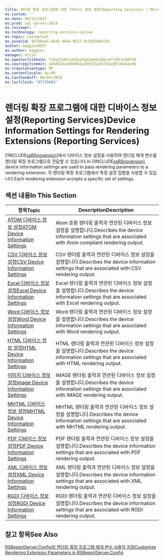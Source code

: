 ```yaml
---
title: 렌더링 확장 프로그램에 대한 디바이스 정보 설정(Reporting Services) | Microsoft Docs
ms.custom: ''
ms.date: 06/13/2017
ms.prod: sql-server-2014
ms.reviewer: ''
ms.technology: reporting-services-native
ms.topic: conceptual
ms.assetid: 947b0ee1-bb35-4b4e-9527-dc501566e7d1
author: maggiesMSFT
ms.author: maggies
manager: kfile
ms.openlocfilehash: f15e27e01cd43bafda3aede3deca7729f2c89756
ms.sourcegitcommit: ad4d92dce894592a259721a1571b1d8736abacdb
ms.translationtype: MT
ms.contentlocale: ko-KR
ms.lasthandoff: 08/04/2020
ms.locfileid: "87735083"
---
```

# <a name="device-information-settings-for-rendering-extensions-reporting-services"></a><span data-ttu-id="57fdf-102">렌더링 확장 프로그램에 대한 디바이스 정보 설정(Reporting Services)</span><span class="sxs-lookup"><span data-stu-id="57fdf-102">Device Information Settings for Rendering Extensions (Reporting Services)</span></span>
  <span data-ttu-id="57fdf-103">[!INCLUDE[ssRSnoversion](../includes/ssrsnoversion-md.md)]에서 디바이스 정보 설정을 사용하여 렌더링 매개 변수를 렌더링 확장 프로그램으로 전달할 수 있습니다.</span><span class="sxs-lookup"><span data-stu-id="57fdf-103">In [!INCLUDE[ssRSnoversion](../includes/ssrsnoversion-md.md)], device information settings are used to pass rendering parameters to a rendering extension.</span></span> <span data-ttu-id="57fdf-104">각 렌더링 확장 프로그램에서 특정 설정 집합을 사용할 수 있습니다.</span><span class="sxs-lookup"><span data-stu-id="57fdf-104">Each rendering extension accepts a specific set of settings.</span></span>  
  
## <a name="in-this-section"></a><span data-ttu-id="57fdf-105">섹션 내용</span><span class="sxs-lookup"><span data-stu-id="57fdf-105">In This Section</span></span>  
  
|<span data-ttu-id="57fdf-106">항목</span><span class="sxs-lookup"><span data-stu-id="57fdf-106">Topic</span></span>|<span data-ttu-id="57fdf-107">Description</span><span class="sxs-lookup"><span data-stu-id="57fdf-107">Description</span></span>|  
|-----------|-----------------|  
|[<span data-ttu-id="57fdf-108">ATOM 디바이스 정보 설정</span><span class="sxs-lookup"><span data-stu-id="57fdf-108">ATOM Device Information Settings</span></span>](../../2014/reporting-services/atom-device-information-settings.md)|<span data-ttu-id="57fdf-109">Atom 호환 렌더링 출력과 연관된 디바이스 정보 설정을 설명합니다.</span><span class="sxs-lookup"><span data-stu-id="57fdf-109">Describes the device information settings that are associated with Atom compliant rendering output.</span></span>|  
|[<span data-ttu-id="57fdf-110">CSV 디바이스 정보 설정</span><span class="sxs-lookup"><span data-stu-id="57fdf-110">CSV Device Information Settings</span></span>](csv-device-information-settings.md)|<span data-ttu-id="57fdf-111">CSV 렌더링 출력과 연관된 디바이스 정보 설정을 설명합니다.</span><span class="sxs-lookup"><span data-stu-id="57fdf-111">Describes the device information settings that are associated with CSV rendering output.</span></span>|  
|[<span data-ttu-id="57fdf-112">Excel 디바이스 정보 설정</span><span class="sxs-lookup"><span data-stu-id="57fdf-112">Excel Device Information Settings</span></span>](excel-device-information-settings.md)|<span data-ttu-id="57fdf-113">Excel 렌더링 출력과 연관된 디바이스 정보 설정을 설명합니다.</span><span class="sxs-lookup"><span data-stu-id="57fdf-113">Describes the device information settings that are associated with Excel rendering output.</span></span>|  
|[<span data-ttu-id="57fdf-114">Word 디바이스 정보 설정</span><span class="sxs-lookup"><span data-stu-id="57fdf-114">Word Device Information Settings</span></span>](word-device-information-settings.md)|<span data-ttu-id="57fdf-115">Word 렌더링 출력과 연관된 디바이스 정보 설정을 설명합니다.</span><span class="sxs-lookup"><span data-stu-id="57fdf-115">Describes the device information settings that are associated with Word rendering output.</span></span>|  
|[<span data-ttu-id="57fdf-116">HTML 디바이스 정보 설정</span><span class="sxs-lookup"><span data-stu-id="57fdf-116">HTML Device Information Settings</span></span>](html-device-information-settings.md)|<span data-ttu-id="57fdf-117">HTML 렌더링 출력과 연관된 디바이스 정보 설정을 설명합니다.</span><span class="sxs-lookup"><span data-stu-id="57fdf-117">Describes the device information settings that are associated with HTML rendering output.</span></span>|  
|[<span data-ttu-id="57fdf-118">이미지 디바이스 정보 설정</span><span class="sxs-lookup"><span data-stu-id="57fdf-118">Image Device Information Settings</span></span>](image-device-information-settings.md)|<span data-ttu-id="57fdf-119">IMAGE 렌더링 출력과 연관된 디바이스 정보 설정을 설명합니다.</span><span class="sxs-lookup"><span data-stu-id="57fdf-119">Describes the device information settings that are associated with IMAGE rendering output.</span></span>|  
|[<span data-ttu-id="57fdf-120">MHTML 디바이스 정보 설정</span><span class="sxs-lookup"><span data-stu-id="57fdf-120">MHTML Device Information Settings</span></span>](mhtml-device-information-settings.md)|<span data-ttu-id="57fdf-121">MHTML 렌더링 출력과 연관된 디바이스 정보 설정을 설명합니다.</span><span class="sxs-lookup"><span data-stu-id="57fdf-121">Describes the device information settings that are associated with MHTML rendering output.</span></span>|  
|[<span data-ttu-id="57fdf-122">PDF 디바이스 정보 설정</span><span class="sxs-lookup"><span data-stu-id="57fdf-122">PDF Device Information Settings</span></span>](pdf-device-information-settings.md)|<span data-ttu-id="57fdf-123">PDF 렌더링 출력과 연관된 디바이스 정보 설정을 설명합니다.</span><span class="sxs-lookup"><span data-stu-id="57fdf-123">Describes the device information settings that are associated with PDF rendering output.</span></span>|  
|[<span data-ttu-id="57fdf-124">XML 디바이스 정보 설정</span><span class="sxs-lookup"><span data-stu-id="57fdf-124">XML Device Information Settings</span></span>](xml-device-information-settings.md)|<span data-ttu-id="57fdf-125">XML 렌더링 출력과 연관된 디바이스 정보 설정을 설명합니다.</span><span class="sxs-lookup"><span data-stu-id="57fdf-125">Describes the device information settings that are associated with XML rendering output.</span></span>|  
|[<span data-ttu-id="57fdf-126">RGDI 디바이스 정보 설정</span><span class="sxs-lookup"><span data-stu-id="57fdf-126">RGDI Device Information Settings</span></span>](rgdi-device-information-settings.md)|<span data-ttu-id="57fdf-127">RGDI 렌더링 출력과 연관된 디바이스 정보 설정을 설명합니다.</span><span class="sxs-lookup"><span data-stu-id="57fdf-127">Describes the device information settings that are associated with RGDI rendering output.</span></span>|  
  
## <a name="see-also"></a><span data-ttu-id="57fdf-128">참고 항목</span><span class="sxs-lookup"><span data-stu-id="57fdf-128">See Also</span></span>  
 [<span data-ttu-id="57fdf-129">RSReportServer.Config의 렌더링 확장 프로그램 매개 변수 사용자 지정</span><span class="sxs-lookup"><span data-stu-id="57fdf-129">Customize Rendering Extension Parameters in RSReportServer.Config</span></span>](customize-rendering-extension-parameters-in-rsreportserver-config.md)  
  
  
